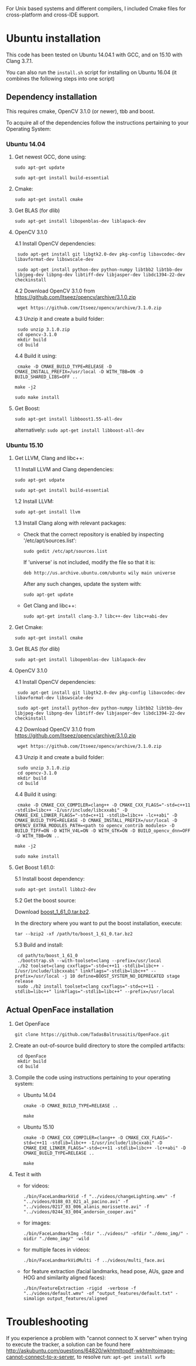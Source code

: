 For Unix based systems and different compilers, I included Cmake files for cross-platform and cross-IDE support.

# Ubuntu installation

This code has been tested on Ubuntu 14.04.1 with GCC, and on 15.10 with Clang 3.7.1.

You can also run the `install.sh` script for installing on Ubuntu 16.04 (it combines the following steps into one script)

## Dependency installation

This requires cmake, OpenCV 3.1.0 (or newer), tbb and boost.

To acquire all of the dependencies follow the instructions pertaining to your Operating System:

### Ubuntu 14.04

1. Get newest GCC, done using:

    `sudo apt-get update`

    `sudo apt-get install build-essential`

2. Cmake:

    `sudo apt-get install cmake`

3. Get BLAS (for dlib)

    `sudo apt-get install libopenblas-dev liblapack-dev`

4. OpenCV 3.1.0

    4.1 Install OpenCV dependencies:

        sudo apt-get install git libgtk2.0-dev pkg-config libavcodec-dev libavformat-dev libswscale-dev

        sudo apt-get install python-dev python-numpy libtbb2 libtbb-dev libjpeg-dev libpng-dev libtiff-dev libjasper-dev libdc1394-22-dev checkinstall

    4.2 Download OpenCV 3.1.0 from https://github.com/Itseez/opencv/archive/3.1.0.zip

        wget https://github.com/Itseez/opencv/archive/3.1.0.zip

    4.3 Unzip it and create a build folder:

        sudo unzip 3.1.0.zip
        cd opencv-3.1.0
        mkdir build
        cd build

    4.4 Build it using:

        cmake -D CMAKE_BUILD_TYPE=RELEASE -D CMAKE_INSTALL_PREFIX=/usr/local -D WITH_TBB=ON -D BUILD_SHARED_LIBS=OFF ..

	`make -j2`

	`sudo make install`

5. Get Boost:

    `sudo apt-get install libboost1.55-all-dev`

    alternatively: `sudo apt-get install libboost-all-dev`

### Ubuntu 15.10

1. Get LLVM, Clang and libc++:

    1.1 Install LLVM and Clang dependencies:

    `sudo apt-get udpate`

    `sudo apt-get install build-essential`

    1.2 Install LLVM:

    `sudo apt-get install llvm`

    1.3 Install Clang along with relevant packages:

    * Check that the correct repository is enabled by inspecting '/etc/apt/sources.list':

        `sudo gedit /etc/apt/sources.list`

        If 'universe' is not included, modify the file so that it is:

        `deb http://us.archive.ubuntu.com/ubuntu wily main universe`

        After any such changes, update the system with:

        `sudo apt-get update`

    * Get Clang and libc++:

      `sudo apt-get install clang-3.7 libc++-dev libc++abi-dev`

2. Get Cmake:

    `sudo apt-get install cmake`

3. Get BLAS (for dlib)

    `sudo apt-get install libopenblas-dev liblapack-dev`

4. OpenCV 3.1.0

    4.1 Install OpenCV dependencies:

        sudo apt-get install git libgtk2.0-dev pkg-config libavcodec-dev libavformat-dev libswscale-dev

        sudo apt-get install python-dev python-numpy libtbb2 libtbb-dev libjpeg-dev libpng-dev libtiff-dev libjasper-dev libdc1394-22-dev checkinstall

    4.2 Download OpenCV 3.1.0 from https://github.com/Itseez/opencv/archive/3.1.0.zip

        wget https://github.com/Itseez/opencv/archive/3.1.0.zip

    4.3 Unzip it and create a build folder:

        sudo unzip 3.1.0.zip
        cd opencv-3.1.0
        mkdir build
        cd build

    4.4 Build it using:

        cmake -D CMAKE_CXX_COMPILER=clang++ -D CMAKE_CXX_FLAGS="-std=c++11 -stdlib=libc++ -I/usr/include/libcxxabi" -D CMAKE_EXE_LINKER_FLAGS="-std=c++11 -stdlib=libc++ -lc++abi" -D CMAKE_BUILD_TYPE=RELEASE -D CMAKE_INSTALL_PREFIX=/usr/local -D OPENCV_EXTRA_MODULES_PATH=<path to opencv_contrib modules> -D BUILD_TIFF=ON -D WITH_V4L=ON -D WITH_GTK=ON -D BUILD_opencv_dnn=OFF -D WITH_TBB=ON ..

	`make -j2`

	`sudo make install`

5. Get Boost 1.61.0:

    5.1 Install boost dependency:

    `sudo apt-get install libbz2-dev`

    5.2 Get the boost source:

    Download [boost_1_61_0.tar.bz2](http://www.boost.org/users/history/version_1_61_0.html).

    In the directory where you want to put the boost installation, execute:

    `tar --bzip2 -xf /path/to/boost_1_61_0.tar.bz2`

    5.3 Build and install:

        cd path/to/boost_1_61_0
        ./bootstrap.sh --with-toolset=clang --prefix=/usr/local
        ./b2 toolset=clang cxxflags="-std=c++11 -stdlib=libc++ -I/usr/include/libcxxabi" linkflags="-stdlib=libc++" --prefix=/usr/local -j 10 define=BOOST_SYSTEM_NO_DEPRECATED stage release
        sudo ./b2 install toolset=clang cxxflags="-std=c++11 -stdlib=libc++" linkflags="-stdlib=libc++" --prefix=/usr/local

## Actual OpenFace installation

1. Get OpenFace

    `git clone https://github.com/TadasBaltrusaitis/OpenFace.git`

2. Create an out-of-source build directory to store the compiled artifacts:

        cd OpenFace
        mkdir build
        cd build

3. Compile the code using instructions pertaining to your operating system:

    * Ubuntu 14.04

        `cmake -D CMAKE_BUILD_TYPE=RELEASE .. `

        `make`

    * Ubuntu 15.10

        `cmake -D CMAKE_CXX_COMPILER=clang++ -D CMAKE_CXX_FLAGS="-std=c++11 -stdlib=libc++ -I/usr/include/libcxxabi" -D CMAKE_EXE_LINKER_FLAGS="-std=c++11 -stdlib=libc++ -lc++abi" -D CMAKE_BUILD_TYPE=RELEASE ..`

        `make`
 

3. Test it with
    - for videos:

        `./bin/FaceLandmarkVid -f "../videos/changeLighting.wmv" -f "../videos/0188_03_021_al_pacino.avi" -f "../videos/0217_03_006_alanis_morissette.avi" -f "../videos/0244_03_004_anderson_cooper.avi"`

    - for images:

        `./bin/FaceLandmarkImg -fdir "../videos/" -ofdir "./demo_img/" -oidir "./demo_img/" -wild`

    - for multiple faces in videos:

        `./bin/FaceLandmarkVidMulti -f ../videos/multi_face.avi`

    - for feature extraction (facial landmarks, head pose, AUs, gaze and HOG and similarity aligned faces):

        `./bin/FeatureExtraction -rigid  -verbose -f "../videos/default.wmv" -of "output_features/default.txt" -simalign output_features/aligned`

# Troubleshooting

If you experience a problem with "cannot connect to X server" when trying to execute the tracker, a solution can be found here http://askubuntu.com/questions/64820/wkhtmltopdf-wkhtmltoimage-cannot-connect-to-x-server, to resolve run:
    `apt-get install xvfb`
